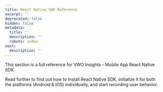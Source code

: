 ```yaml
---
title: React Native SDK Reference
excerpt: ''
deprecated: false
hidden: false
metadata:
  title: ''
  description: ''
  robots: index
next:
  description: ''
---
```

This section is a full reference for VWO Insights - Mobile App React Native SDK.

Read further to find out how to install React Native SDK, initialize it for both the platforms (Android & IOS) individually, and start recording user behavior.